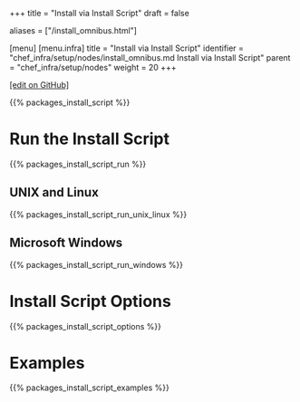 +++
title = "Install via Install Script"
draft = false

aliases = ["/install_omnibus.html"]

[menu]
  [menu.infra]
    title = "Install via Install Script"
    identifier = "chef_infra/setup/nodes/install_omnibus.md Install via Install Script"
    parent = "chef_infra/setup/nodes"
    weight = 20
+++

[\[edit on GitHub\]](https://github.com/chef/chef-web-docs/blob/master/content/install_omnibus.md)

{{% packages_install_script %}}

Run the Install Script
======================

{{% packages_install_script_run %}}

UNIX and Linux
--------------

{{% packages_install_script_run_unix_linux %}}

Microsoft Windows
-----------------

{{% packages_install_script_run_windows %}}

Install Script Options
======================

{{% packages_install_script_options %}}

Examples
========

{{% packages_install_script_examples %}}
